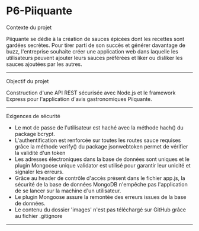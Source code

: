 # P6-Piiquante

Contexte du projet 

Piiquante se dédie à la création de sauces épicées dont les recettes sont gardées secrètes. Pour tirer parti de son succès et générer davantage de buzz, 
l'entreprise souhaite créer une application web dans laquelle les utilisateurs peuvent ajouter leurs sauces préférées et liker ou disliker les sauces 
ajoutées par les autres.

_______________________________________________________________________________________________________________________________________________________________________

Objectif du projet

Construction d'une API REST sécurisée avec Node.js et le framework Express pour l'application d'avis gastronomiques Piiquante.

_______________________________________________________________________________________________________________________________________________________________________

Exigences de sécurité

- Le mot de passe de l'utilisateur est haché avec la méthode hach() du package bcrypt.
- L'authentification est renforcée sur toutes les routes sauce requises grâce la méthode verify() du package jsonwebtoken permet de vérifier la validité d'un token
- Les adresses électroniques dans la base de données sont uniques et le plugin Mongoose unique validator est utilisé pour garantir leur unicité et signaler les erreurs. 
- Grâce au header de contrôle d'accès présent dans le fichier app.js, la sécurité de la base de données MongoDB n'empêche pas l'application de se lancer sur la machine d'un utilisateur. 
- Le plugin Mongoose assure la remontée des erreurs issues de la base de données. 
- Le contenu du dossier 'images' n'est pas téléchargé sur GitHub grâce au fichier .gitignore

_______________________________________________________________________________________________________________________________________________________________________

